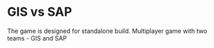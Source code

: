 # GIS vs SAP

The game is designed for standalone build. Multiplayer game with two teams - GIS and SAP

